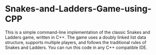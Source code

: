 # Snakes-and-Ladders-Game-using-CPP
This is a simple command-line implementation of the classic Snakes and Ladders game, written in C++. The game uses a doubly linked list data structure, supports multiple players, and follows the traditional rules of Snakes and Ladders. You can run this code in any C++ compatible IDE.
